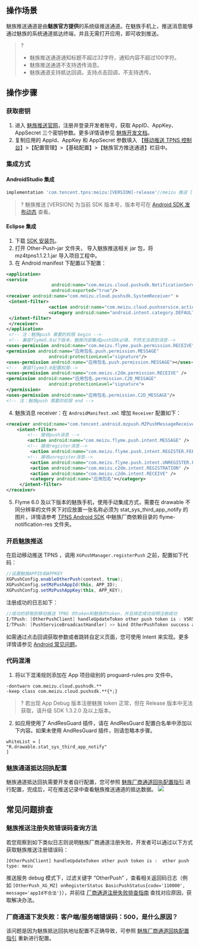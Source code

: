 ## 操作场景
魅族推送通道是由**魅族官方提供**的系统级推送通道。在魅族手机上，推送消息能够通过魅族的系统通道抵达终端，并且无需打开应用，即可收到推送。

>?
> - 魅族推送通道通知标题不超过32字符，通知内容不超过100字符。
> - 魅族推送通道不支持透传消息。
> - 魅族通道支持抵达回调，支持点击回调，不支持透传。
> 

## 操作步骤

### 获取密钥

1. 进入 [魅族推送官网](https://open.flyme.cn/open-web/views/push.html)，注册并登录开发者账号，获取 AppID、AppKey、AppSecret 三个密钥参数。更多详情请参见 [魅族开发文档](http://open.res.flyme.cn/fileserver/upload/file/201709/a271468fe23b47408fc2ec1e282f851f.pdf)。
2. 复制应用的 AppId、AppKey 和 AppSecret 参数填入 【[移动推送 TPNS 控制台](https://console.cloud.tencent.com/tpns)】>【配置管理】>【基础配置】>【魅族官方推送通道】栏目中。

### 集成方式

#### AndroidStudio 集成

```js
implementation 'com.tencent.tpns:meizu:[VERSION]-release'//meizu 推送 [VERSION] 为当前 SDK 版本号，版本号可在 Android SDK 发布动态查看
```
>? 魅族推送 [VERSION] 为当前 SDK 版本号，版本号可在 [Android SDK 发布动态](https://cloud.tencent.com/document/product/548/44520 ) 查看。
>

#### Eclipse 集成
1. 下载 [SDK 安装包](https://console.cloud.tencent.com/tpns/sdkdownload)。
2. 打开 Other-Push-jar 文件夹， 导入魅族推送相关 jar 包，将 mz4tpns1.1.2.1.jar 导入项目工程中。
3. 在 Android manifest 下配置以下配置：
```xml
<application>
<service
                 android:name="com.meizu.cloud.pushsdk.NotificationService"
                 android:exported="true"/>
<receiver android:name="com.meizu.cloud.pushsdk.SystemReceiver" >
 <intent-filter>
                <action android:name="com.meizu.cloud.pushservice.action.PUSH_SERVICE_START"/>
                <category android:name="android.intent.category.DEFAULT" />
 </intent-filter>
 </receiver>
</application>
 <!-- 注：魅族push 需要的权限 begin -->
 <!-- 兼容flyme5.0以下版本，魅族内部集成pushSDK必填，不然无法收到消息-->
<uses-permission android:name="com.meizu.flyme.push.permission.RECEIVE"></uses-permission>
<permission android:name="应用包名.push.permission.MESSAGE" 
                android:protectionLevel="signature"/>
<uses-permission android:name="应用包名.push.permission.MESSAGE"></uses-permission>
<!--  兼容flyme3.0配置权限-->
<uses-permission android:name="com.meizu.c2dm.permission.RECEIVE" />
<permission android:name="应用包名.permission.C2D_MESSAGE"
                android:protectionLevel="signature">
</permission>
<uses-permission android:name="应用包名.permission.C2D_MESSAGE"/>
<!-- 注：魅族push 需要的权限 end -->
```
4. 魅族消息 receiver：在 `AndroidManifest.xml` 增加 `Receiver` 配置如下：
```xml
<receiver android:name="com.tencent.android.mzpush.MZPushMessageReceiver">
    <intent-filter>
        <!-- 接收push消息 -->
        <action android:name="com.meizu.flyme.push.intent.MESSAGE" />
        <!-- 接收register消息-->
         <action android:name="com.meizu.flyme.push.intent.REGISTER.FEEDBACK"/>
        <!-- 接收unregister消息-->
         <action android:name="com.meizu.flyme.push.intent.UNREGISTER.FEEDBACK"/>
         <action android:name="com.meizu.c2dm.intent.REGISTRATION" />
         <action android:name="com.meizu.c2dm.intent.RECEIVE" />
         <category android:name="应用包名"></category>
     </intent-filter>
</receiver>
```
5.  Flyme 6.0 及以下版本的魅族手机，使用手动集成方式，需要在 drawable 不同分辨率的文件夹下对应放置一张名称必须为 stat_sys_third_app_notify 的图片，详情请参考 [TPNS Android SDK](https://console.cloud.tencent.com/tpns/sdkdownload) 中魅族厂商依赖目录的 flyme-notification-res 文件夹。

### 开启魅族推送

在启动移动推送 TPNS ，调用 `XGPushManager.registerPush` 之前，配置如下代码：
```java
//设置魅族APPID和APPKEY
XGPushConfig.enableOtherPush(context, true);
XGPushConfig.setMzPushAppId(this, APP_ID);
XGPushConfig.setMzPushAppKey(this, APP_KEY);
```

注册成功的日志如下：
```java
//成功的获取到移动推送 TPNS 的token和魅族的token，并且绑定成功说明注册成功
I/TPush: [OtherPushClient] handleUpdateToken other push token is : V5R5b7c02********47744c6b635e464b527e487802 other push type: meizu
I/TPush: [PushServiceBroadcastHandler] >> bind OtherPushToken success ack with [accId = 150000****  , rsp = 0]  token = 0398291156ce7d2f****66bd0952c87c372f otherPushType = meizu otherPushToken = V5R5b7c02********47744c6b635e464b527e487802
```

如需通过点击回调获取参数或者跳转自定义页面，您可使用 Intent 来实现。更多详情请参见 [Android 常见问题](https://cloud.tencent.com/document/product/548/36674#.E5.A6.82.E4.BD.95.E8.AE.BE.E7.BD.AE.E6.B6.88.E6.81.AF.E7.82.B9.E5.87.BB.E4.BA.8B.E4.BB.B6.EF.BC.9F)。

### 代码混淆

1. 将以下混淆规则添加在 App 项目级别的 proguard-rules.pro 文件中。
```
-dontwarn com.meizu.cloud.pushsdk.**
-keep class com.meizu.cloud.pushsdk.**{*;}
```

>? 若出现 App Debug 版本注册魅族 token 正常，但在 Release 版本中无法获取，请升级 SDK 1.3.2.0 及以上版本。

2. 如应用使用了 AndResGuard 插件，请在 AndResGuard 配置白名单中添加以下内容。如果未使用 AndResGuard 插件，则请忽略本步骤。
```
whiteList = [
"R.drawable.stat_sys_third_app_notify"
]
```

### 魅族通道抵达回执配置

魅族通道抵达回执需要开发者自行配置，您可参照 [魅族厂商通道回执配置指引](https://cloud.tencent.com/document/product/548/41318#.E9.AD.85.E6.97.8F.E5.8E.82.E5.95.86.E9.80.9A.E9.81.93.E5.9B.9E.E6.89.A7.E9.85.8D.E7.BD.AE.E6.8C.87.E5.BC.95) 进行配置，完成后，可在推送记录中查看魅族推送通道的抵达数据。
![](https://main.qcloudimg.com/raw/2f978f623566b9f6b664dea3dca30923.png)

## 常见问题排查

### 魅族推送注册失败错误码查询方法

若您观察到如下类似日志则说明魅族厂商通道注册失败，开发者可以通过以下方式获取魅族推送注册错误码：
```
[OtherPushClient] handleUpdateToken other push token is :  other push type: mezu
```

推送服务 debug 模式下，过滤关键字 “OtherPush” ，查看相关返回码日志（例如 `[OtherPush_XG_MZ] onRegisterStatus BasicPushStatus{code='110000', message='appId不合法'}`），并前往 [厂商通道注册失败排查指南](https://cloud.tencent.com/document/product/548/45659) 查找对应原因，获取解决办法。

### 厂商通道下发失败：客户端/服务端错误码：500，是什么原因？

该问题是因为魅族抵达回执地址配置不正确导致，可参照 [魅族厂商通道回执配置指引](https://cloud.tencent.com/document/product/548/41318#.E9.AD.85.E6.97.8F.E5.8E.82.E5.95.86.E9.80.9A.E9.81.93.E5.9B.9E.E6.89.A7.E9.85.8D.E7.BD.AE.E6.8C.87.E5.BC.95) 重新进行配置。

